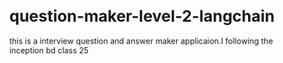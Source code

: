 # question-maker-level-2-langchain
this is a interview question and answer maker applicaion.I following the inception bd class 25
